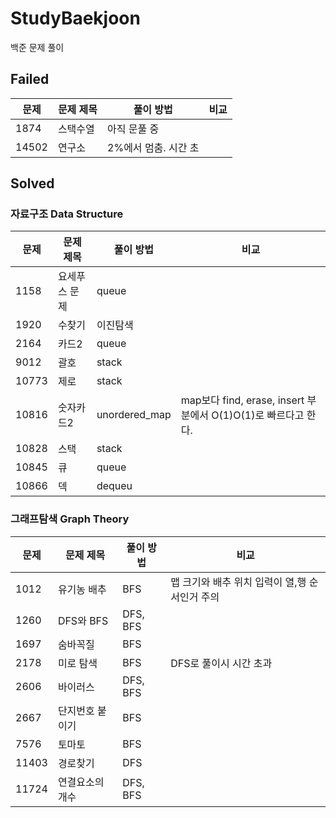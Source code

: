 # StudyBaekjoon
백준 문제 풀이

## Failed
|문제|문제 제목|풀이 방법|비교|
|---|---|---|---|
|1874|스택수열|아직 문풀 중|
|14502|연구소|2%에서 멈춤. 시간 초|

## Solved

### 자료구조 Data Structure

|문제|문제 제목|풀이 방법|비교|
|---|---|---|---|
|1158|요세푸스 문제|queue||
|1920|수찾기|이진탐색||
|2164|카드2|queue||
|9012|괄호|stack||
|10773|제로|stack||
|10816|숫자카드2|unordered_map|map보다 find, erase, insert 부분에서 O(1)O(1)로 빠르다고 한다.|
|10828|스택|stack||
|10845|큐|queue||
|10866|덱|dequeu||



### 그래프탐색 Graph Theory

|문제|문제 제목|풀이 방법|비교|
|---|---|---|---|
|1012|유기농 배추|BFS|맵 크기와 배추 위치 입력이 열,행 순서인거 주의|
|1260|DFS와 BFS|DFS, BFS||
|1697|숨바꼭질|BFS||
|2178|미로 탐색|BFS|DFS로 풀이시 시간 초과|
|2606|바이러스|DFS, BFS||
|2667|단지번호 붙이기|BFS||
|7576|토마토|BFS||
|11403|경로찾기|DFS||
|11724|연결요소의 개수|DFS, BFS||

